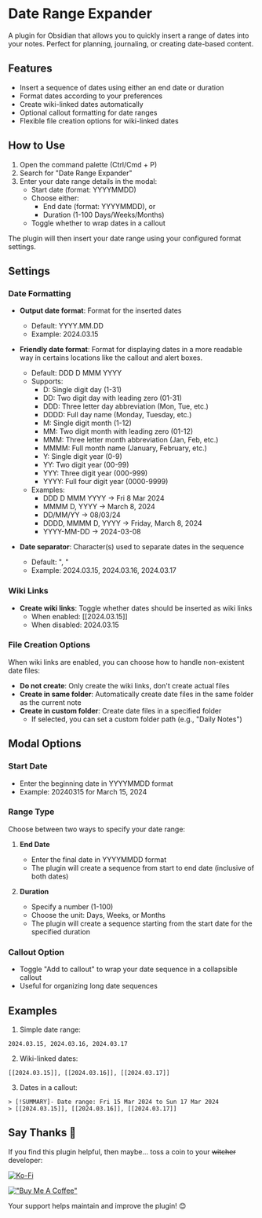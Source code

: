 # Date Range Expander

A plugin for Obsidian that allows you to quickly insert a range of dates into your notes. Perfect for planning, journaling, or creating date-based content.

## Features

- Insert a sequence of dates using either an end date or duration
- Format dates according to your preferences
- Create wiki-linked dates automatically
- Optional callout formatting for date ranges
- Flexible file creation options for wiki-linked dates

## How to Use

1. Open the command palette (Ctrl/Cmd + P)
2. Search for "Date Range Expander"
3. Enter your date range details in the modal:
   - Start date (format: YYYYMMDD)
   - Choose either:
     - End date (format: YYYYMMDD), or
     - Duration (1-100 Days/Weeks/Months)
   - Toggle whether to wrap dates in a callout

The plugin will then insert your date range using your configured format settings.

## Settings

### Date Formatting

- **Output date format**: Format for the inserted dates
  - Default: YYYY.MM.DD
  - Example: 2024.03.15

- **Friendly date format**: Format for displaying dates in a more readable way in certains locations like the callout and alert boxes.
  - Default: DDD D MMM YYYY
  - Supports:
    - D: Single digit day (1-31)
    - DD: Two digit day with leading zero (01-31)
    - DDD: Three letter day abbreviation (Mon, Tue, etc.)
    - DDDD: Full day name (Monday, Tuesday, etc.)
    - M: Single digit month (1-12)
    - MM: Two digit month with leading zero (01-12)
    - MMM: Three letter month abbreviation (Jan, Feb, etc.)
    - MMMM: Full month name (January, February, etc.)
    - Y: Single digit year (0-9)
    - YY: Two digit year (00-99)
    - YYY: Three digit year (000-999)
    - YYYY: Full four digit year (0000-9999)
  - Examples:
    - DDD D MMM YYYY -> Fri 8 Mar 2024
    - MMMM D, YYYY -> March 8, 2024
    - DD/MM/YY -> 08/03/24
    - DDDD, MMMM D, YYYY -> Friday, March 8, 2024
    - YYYY-MM-DD -> 2024-03-08

- **Date separator**: Character(s) used to separate dates in the sequence
  - Default: ", "
  - Example: 2024.03.15, 2024.03.16, 2024.03.17

### Wiki Links

- **Create wiki links**: Toggle whether dates should be inserted as wiki links
  - When enabled: [[2024.03.15]]
  - When disabled: 2024.03.15

### File Creation Options

When wiki links are enabled, you can choose how to handle non-existent date files:

- **Do not create**: Only create the wiki links, don't create actual files
- **Create in same folder**: Automatically create date files in the same folder as the current note
- **Create in custom folder**: Create date files in a specified folder
  - If selected, you can set a custom folder path (e.g., "Daily Notes")

## Modal Options

### Start Date
- Enter the beginning date in YYYYMMDD format
- Example: 20240315 for March 15, 2024

### Range Type
Choose between two ways to specify your date range:

1. **End Date**
   - Enter the final date in YYYYMMDD format
   - The plugin will create a sequence from start to end date (inclusive of both dates)

2. **Duration**
   - Specify a number (1-100)
   - Choose the unit: Days, Weeks, or Months
   - The plugin will create a sequence starting from the start date for the specified duration

### Callout Option
- Toggle "Add to callout" to wrap your date sequence in a collapsible callout
- Useful for organizing long date sequences

## Examples

1. Simple date range:
```
2024.03.15, 2024.03.16, 2024.03.17
```

2. Wiki-linked dates:
```
[[2024.03.15]], [[2024.03.16]], [[2024.03.17]]
```

3. Dates in a callout:
```
> [!SUMMARY]- Date range: Fri 15 Mar 2024 to Sun 17 Mar 2024
> [[2024.03.15]], [[2024.03.16]], [[2024.03.17]] 
```

## Say Thanks 🙏

If you find this plugin helpful, then maybe... toss a coin to your ~~witcher~~ developer:

[![Ko-Fi](https://ko-fi.com/img/githubbutton_sm.svg)](https://ko-fi.com/mildeveloper)

[!["Buy Me A Coffee"](https://www.buymeacoffee.com/assets/img/custom_images/orange_img.png)](https://buymeacoffee.com/mildeveloper)

Your support helps maintain and improve the plugin! 😊
